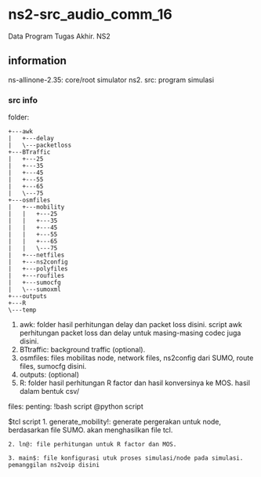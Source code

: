 # ns2-src_audio_comm_16
Data Program Tugas Akhir. NS2

## information
ns-allinone-2.35: core/root simulator ns2. 
src: program simulasi

### src info

folder:

    +---awk
    |   +---delay
    |   \---packetloss
    +---BTraffic
    |   +---25
    |   +---35
    |   +---45
    |   +---55
    |   +---65
    |   \---75
    +---osmfiles
    |   +---mobility
    |   |   +---25
    |   |   +---35
    |   |   +---45
    |   |   +---55
    |   |   +---65
    |   |   \---75
    |   +---netfiles
    |   +---ns2config
    |   +---polyfiles
    |   +---roufiles
    |   +---sumocfg
    |   \---sumoxml
    +---outputs
    +---R
    \---temp

1. awk: folder hasil perhitungan delay dan packet loss disini. script awk perhitungan packet loss dan delay untuk masing-masing codec juga disini.
2. BTtraffic: background traffic (optional).
3. osmfiles: files mobilitas node, network files, ns2config dari SUMO, route files, sumocfg disini.
4. outputs: (optional)
5. R: folder hasil perhitungan R factor dan hasil konversinya ke MOS. hasil dalam bentuk csv/

files:
penting:
    !bash script
    @python script

$tcl script
    1. generate_mobility!: generate pergerakan untuk node, berdasarkan file SUMO. akan menghasilkan file tcl.

    2. ln@: file perhitungan untuk R factor dan MOS.

    3. main$: file konfigurasi utuk proses simulasi/node pada simulasi. pemanggilan ns2voip disini
